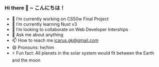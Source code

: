 ### Hi there 👋 ~ こんにちは！

<!--
**icarusgk/icarusgk** is a ✨ _special_ ✨ repository because its `README.md` (this file) appears on your GitHub profile.

Here are some ideas to get you started:
-->

- 🔭 I’m currently working on CS50w Final Project
- 🌱 I’m currently learning Nuxt v3
- 👯 I’m looking to collaborate on Web Developer Interships
- 💬 Ask me about anything
- 📫 How to reach me icarus.gk@gmail.com
- 😄 Pronouns: he/him
- ⚡ Fun fact: All planets in the solar system would fit between the Earth and the moon
